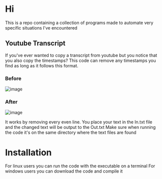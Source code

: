 # Hi
This is a repo containing a collection of programs made to automate very specific situations I've encountered

## Youtube Transcript
If you've ever wanted to copy a transcript from youtube but you notice that you also copy the timestamps? This code can remove any timestamps you find as long as it follows this format.
### Before
![image](https://github.com/Ruskki/fix/assets/83106149/5f421c32-ff18-4c73-b3f1-ae7e92695391)  

### After
![image](https://github.com/Ruskki/fix/assets/83106149/78230d86-edef-4278-b459-6e47bd43962d)


It works by removing every even line. You place your text in the In.txt file and the changed text will be output to the Out.txt
Make sure when running the code it's on the same directory where the text files are found

# Installation
For linux users you can run the code with the executable on a terminal
For windows users you can download the code and compile it
